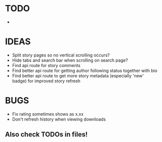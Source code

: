 # TODO
 - 

# IDEAS
 - Split story pages so no vertical scrolling occurs?
 - Hide tabs and search bar when scrolling on search page?
 - Find api route for story comments
 - Find better api route for getting author following status together with bio
 - Find better api route to get more story metadata (especially 'new' badge) for improved story refresh

# BUGS
 - Fix rating sometimes shows as x.xx
 - Don't refresh history when viewing downloads

## Also check TODOs in files!